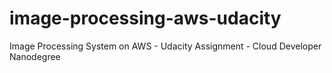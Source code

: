 # image-processing-aws-udacity
Image Processing System on AWS - Udacity Assignment - Cloud Developer Nanodegree
